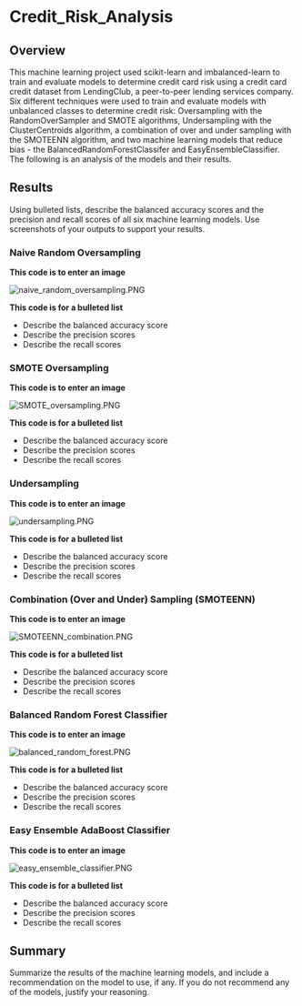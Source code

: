 # Credit_Risk_Analysis

## Overview
This machine learning project used scikit-learn and imbalanced-learn to train and evaluate models to determine credit card risk using a credit card credit dataset from LendingClub, a peer-to-peer lending services company. Six different techniques were used to train and evaluate models with unbalanced classes to determine credit risk: Oversampling with the RandomOverSampler and SMOTE algorithms, Undersampling with the ClusterCentroids algorithm, a combination of over and under sampling with the SMOTEENN algorithm, and two machine learning models that reduce bias - the BalancedRandomForestClassifer and EasyEnsembleClassifier. The following is an analysis of the models and their results.

## Results
Using bulleted lists, describe the balanced accuracy scores and the precision and recall scores of all six machine learning models. Use screenshots of your outputs to support your results.

### Naive Random Oversampling
**This code is to enter an image**

![naive_random_oversampling.PNG](https://github.com/borkard/Credit_Risk_Analysis/blob/main/Images/naive_random_oversampling.PNG)

**This code is for a bulleted list**
* Describe the balanced accuracy score
* Describe the precision scores
* Describe the recall scores


### SMOTE Oversampling
**This code is to enter an image**

![SMOTE_oversampling.PNG](https://github.com/borkard/Credit_Risk_Analysis/blob/main/Images/SMOTE_oversampling.PNG)

**This code is for a bulleted list**
* Describe the balanced accuracy score
* Describe the precision scores
* Describe the recall scores


### Undersampling
**This code is to enter an image**

![undersampling.PNG](https://github.com/borkard/Credit_Risk_Analysis/blob/main/Images/undersampling.PNG)

**This code is for a bulleted list**
* Describe the balanced accuracy score
* Describe the precision scores
* Describe the recall scores


### Combination (Over and Under) Sampling (SMOTEENN)
**This code is to enter an image**

![SMOTEENN_combination.PNG](https://github.com/borkard/Credit_Risk_Analysis/blob/main/Images/SMOTEENN_combination.PNG)

**This code is for a bulleted list**
* Describe the balanced accuracy score
* Describe the precision scores
* Describe the recall scores


### Balanced Random Forest Classifier
**This code is to enter an image**

![balanced_random_forest.PNG](https://github.com/borkard/Credit_Risk_Analysis/blob/main/Images/balanced_random_forest.PNG)

**This code is for a bulleted list**
* Describe the balanced accuracy score
* Describe the precision scores
* Describe the recall scores


### Easy Ensemble AdaBoost Classifier
**This code is to enter an image**

![easy_ensemble_classifier.PNG](https://github.com/borkard/Credit_Risk_Analysis/blob/main/Images/easy_ensemble_classifier.PNG)

**This code is for a bulleted list**
* Describe the balanced accuracy score
* Describe the precision scores
* Describe the recall scores


## Summary
Summarize the results of the machine learning models, and include a recommendation on the model to use, if any. If you do not recommend any of the models, justify your reasoning.
